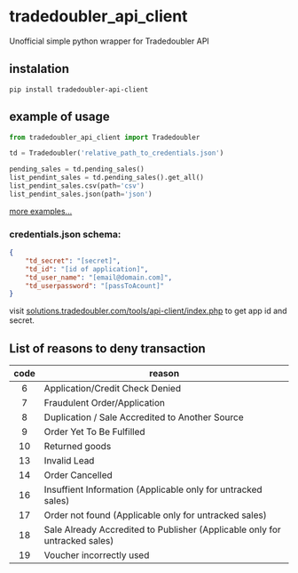 # tradedoubler_api_client
Unofficial simple python wrapper for Tradedoubler API

## instalation
`pip install tradedoubler-api-client`

## example of usage
```python
from tradedoubler_api_client import Tradedoubler

td = Tradedoubler('relative_path_to_credentials.json')

pending_sales = td.pending_sales()
list_pendint_sales = td.pending_sales().get_all()
list_pendint_sales.csv(path='csv')
list_pendint_sales.json(path='json')
```
[more examples...](https://github.com/adamczarnecki/tradedoubler_api_client/tree/master/examples)

### credentials.json schema:

```json
{
    "td_secret": "[secret]",
    "td_id": "[id of application]",
    "td_user_name": "[email@domain.com]",
    "td_userpassword": "[passToAcount]"
}
```
visit [solutions.tradedoubler.com/tools/api-client/index.php](http://solutions.tradedoubler.com/tools/api-client/index.php) to get app id and secret.

## List of reasons to deny transaction
| code | reason                                                                     |
|:----:|----------------------------------------------------------------------------|
|   6  | Application/Credit Check Denied                                            |
|   7  | Fraudulent Order/Application                                               |
|   8  | Duplication / Sale Accredited to Another Source                            |
|   9  | Order Yet To Be Fulfilled                                                  |
|  10  | Returned goods                                                             |
|  13  | Invalid Lead                                                               |
|  14  | Order Cancelled                                                            |
|  16  | Insuffient Information (Applicable only for untracked sales)               |
|  17  | Order not found (Applicable only for untracked sales)                      |
|  18  | Sale Already Accredited to Publisher (Applicable only for untracked sales) |
|  19  | Voucher incorrectly used                                                   |
